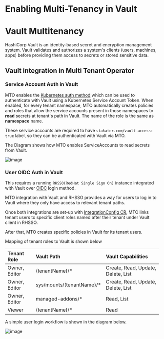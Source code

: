# Enabling Multi-Tenancy in Vault

# Vault Multitenancy

HashiCorp Vault is an identity-based secret and encryption management system. Vault validates and authorizes a system's clients (users, machines, apps) before providing them access to secrets or stored sensitive data.

## Vault integration in Multi Tenant Operator

### Service Account Auth in Vault

MTO enables the [Kubernetes auth method](https://www.Vaultproject.io/docs/auth/kubernetes) which can be used to authenticate with Vault using a Kubernetes Service Account Token. When enabled, for every tenant namespace, MTO automatically creates policies and roles that allow the service accounts present in those namespaces to **read** secrets at tenant's path in Vault. The name of the role is the same as **namespace** name.

These service accounts are required to have `stakater.com/vault-access: true` label, so they can be authenticated with Vault via MTO.

The Diagram shows how MTO enables ServiceAccounts to read secrets from Vault.

![image](./images/mto-vault-k8s-auth-workflow.png)

### User OIDC Auth in Vault

This requires a running `RHSSO(RedHat Single Sign On)` instance integrated with Vault over [OIDC](https://developer.hashicorp.com/vault/docs/auth/jwt) login method.

MTO integration with Vault and RHSSO provides a way for users to log in to Vault where they only have access to relevant tenant paths.

Once both integrations are set-up with [IntegrationConfig CR](/content/integration-config.md), MTO links tenant users to specific client roles named after their tenant under Vault client in RHSSO.

After that, MTO creates specific policies in Vault for its tenant users.

Mapping of tenant roles to Vault is shown below

|  Tenant Role  |        Vault Path       |         Vault Capabilities       |
|:--------------|:------------------------|:---------------------------------|
|Owner, Editor  |(tenantName)/*           |Create, Read, Update, Delete, List|
|Owner, Editor  |sys/mounts/(tenantName)/*|Create, Read, Update, Delete, List|
|Owner, Editor  |managed-addons/*         |Read, List                        |
|Viewer         |(tenantName)/*           |Read                              |

A simple user login workflow is shown in the diagram below.

![image](./images/mto-vault-integration-user-workflow.png)


